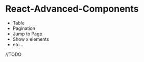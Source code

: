 # React-Advanced-Components

- Table
- Pagination  
- Jump to Page  
- Show x elements 
- etc...    
     
//TODO
  
 
